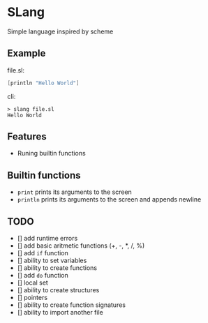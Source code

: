 # SLang
Simple language inspired by scheme

## Example
file.sl:
```Scheme
[println "Hello World"]
```
cli:
```shell
> slang file.sl
Hello World
```
## Features
- Runing builtin functions

## Builtin functions
- `print` prints its arguments to the screen
- `println` prints its arguments to the screen and appends newline

## TODO
- [] add runtime errors
- [] add basic aritmetic functions (+, -, *, /, %)
- [] add `if` function
- [] ability to set variables
- [] ability to create functions
- [] add `do` function
- [] local set
- [] ability to create structures
- [] pointers
- [] ability to create function signatures
- [] ability to import another file
